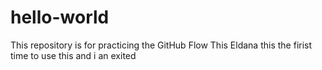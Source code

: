 # hello-world
This repository is for practicing the GitHub Flow
This Eldana this the firist time to use this and i an exited
